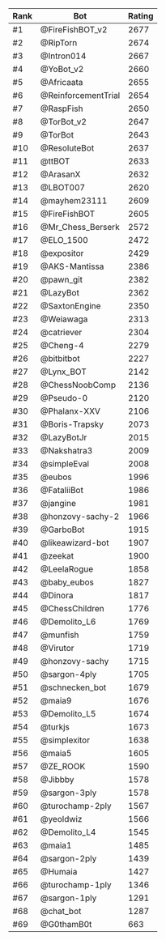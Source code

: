 Rank|Bot|Rating
---|---|---
#1|@FireFishBOT_v2|2677
#2|@RipTorn|2674
#3|@Intron014|2667
#4|@YoBot_v2|2660
#5|@Africaata|2655
#6|@ReinforcementTrial|2654
#7|@RaspFish|2650
#8|@TorBot_v2|2647
#9|@TorBot|2643
#10|@ResoluteBot|2637
#11|@ttBOT|2633
#12|@ArasanX|2632
#13|@LBOT007|2620
#14|@mayhem23111|2609
#15|@FireFishBOT|2605
#16|@Mr_Chess_Berserk|2572
#17|@ELO_1500|2472
#18|@expositor|2429
#19|@AKS-Mantissa|2386
#20|@pawn_git|2382
#21|@LazyBot|2362
#22|@SaxtonEngine|2350
#23|@Weiawaga|2313
#24|@catriever|2304
#25|@Cheng-4|2279
#26|@bitbitbot|2227
#27|@Lynx_BOT|2142
#28|@ChessNoobComp|2136
#29|@Pseudo-0|2120
#30|@Phalanx-XXV|2106
#31|@Boris-Trapsky|2073
#32|@LazyBotJr|2015
#33|@Nakshatra3|2009
#34|@simpleEval|2008
#35|@eubos|1996
#36|@FataliiBot|1986
#37|@jangine|1981
#38|@honzovy-sachy-2|1966
#39|@GarboBot|1915
#40|@likeawizard-bot|1907
#41|@zeekat|1900
#42|@LeelaRogue|1858
#43|@baby_eubos|1827
#44|@Dinora|1817
#45|@ChessChildren|1776
#46|@Demolito_L6|1769
#47|@munfish|1759
#48|@Virutor|1719
#49|@honzovy-sachy|1715
#50|@sargon-4ply|1705
#51|@schnecken_bot|1679
#52|@maia9|1676
#53|@Demolito_L5|1674
#54|@turkjs|1673
#55|@simplexitor|1638
#56|@maia5|1605
#57|@ZE_ROOK|1590
#58|@Jibbby|1578
#59|@sargon-3ply|1578
#60|@turochamp-2ply|1567
#61|@yeoldwiz|1566
#62|@Demolito_L4|1545
#63|@maia1|1485
#64|@sargon-2ply|1439
#65|@Humaia|1427
#66|@turochamp-1ply|1346
#67|@sargon-1ply|1291
#68|@chat_bot|1287
#69|@G0thamB0t|663
